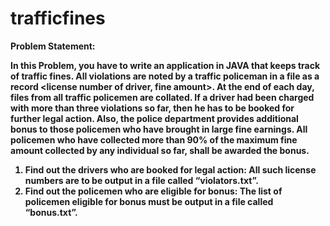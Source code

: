 # trafficfines
<b>Problem Statement:

In this Problem, you have to write an application in JAVA that keeps track of traffic fines.
All violations are noted by a traffic policeman in a file as a record <license number of driver, fine
amount>. At the end of each day, files from all traffic policemen are collated. If a driver had been
charged with more than three violations so far, then he has to be booked for further legal action.
Also, the police department provides additional bonus to those policemen who have brought in
large fine earnings. All policemen who have collected more than 90% of the maximum fine amount
collected by any individual so far, shall be awarded the bonus.
1. Find out the drivers who are booked for legal action: All such license numbers are to be
output in a file called “violators.txt”.
2. Find out the policemen who are eligible for bonus: The list of policemen eligible for bonus
must be output in a file called “bonus.txt”.
